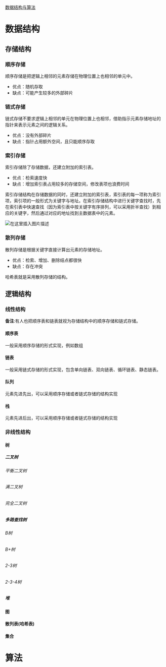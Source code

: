[数据结构与算法](file:///C:\Users\Administrator\Desktop\programmer\数据结构与算法\数据结构和算法.pdf)

# 数据结构

## 存储结构

### 顺序存储

顺序存储是把逻辑上相邻的元素存储在物理位置上也相邻的单元中。

- 优点：随机存取
- 缺点：可能产生较多的外部碎片

### 链式存储

链式存储不要求逻辑上相邻的单元在物理位置上也相邻，借助指示元素存储地址的指针来表示元素之间的逻辑关系。

- 优点：没有外部碎片
- 缺点：指针占用额外空间，且只能顺序存取

### 索引存储

索引存储除了存储数据，还建立附加的索引表。

- 优点：检索速度快
- 缺点：增加索引表占用较多的存储空间，修改表项也浪费时间

索引存储结构在存储数据的同时，还建立附加的索引表，索引表的每一项称为索引项，索引项的一般形式为关键字与地址。在索引存储结构中进行关键字查找时，先在索引表中快速查找（因为索引表中按关键字有序排列，可以采用折半查找）到相应的关键字，然后通过对应的地址找到主数据表中的元素。

![在这里插入图片描述](https://img-blog.csdnimg.cn/20191022204102478.png?x-oss-process=image/watermark,type_ZmFuZ3poZW5naGVpdGk,shadow_10,text_aHR0cHM6Ly9ibG9nLmNzZG4ubmV0L3dlaXhpbl80Mjc2NTk3NQ==,size_16,color_FFFFFF,t_70)

### 散列存储

散列存储是根据关键字直接计算出元素的存储地址。

- 优点：检索、增加、删除结点都很快
- 缺点：存在冲突

哈希表就是采用散列存储的结构。

## 逻辑结构

### 线性结构

**备注**:有人也把顺序表和链表就视为存储结构中的顺序存储和链式存储。

#### 顺序表

一般采用顺序存储的形式实现，例如数组

#### 链表

一般采用链式存储的形式实现，包含单向链表、双向链表、循环链表、静态链表。

#### 队列

元素先进先出，可以采用顺序存储或者链式存储的结构实现

#### 栈

元素先进后出，可以采用顺序存储或者链式存储的结构实现

### 非线性结构

#### 树

##### 二叉树

###### 平衡二叉树

###### 满二叉树

###### 完全二叉树

##### 多路查找树

###### B树

###### B+树

###### 2-3树

###### 2-3-4树

##### 堆

#### 图

#### 散列表(哈希表)

#### 集合

# 算法

